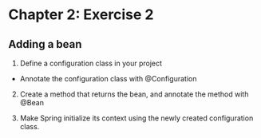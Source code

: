
# Chapter 2: Exercise 2

## Adding a bean
1. Define a configuration class in your project
- Annotate the configuration class with @Configuration

2. Create a method that returns the bean, and annotate the method with @Bean

3. Make Spring initialize its context using the newly created configuration class.